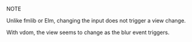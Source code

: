 NOTE

Unlike fmlib or Elm, changing the input does not trigger a view change.

With vdom, the view seems to change as the blur event triggers.
